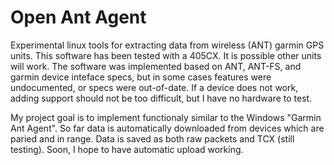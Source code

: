 Open Ant Agent
===================

Experimental linux tools for extracting data from wireless (ANT) garmin GPS units. This software has been tested with a 405CX. It is possible other units will work. The software was implemented based on ANT, ANT-FS, and garmin device inteface specs, but in some cases features were undocumented, or specs were out-of-date. If a device does not work, adding support should not be too difficult, but I have no hardware to test.

My project goal is to implement functionaly similar to the Windows "Garmin Ant Agent". So far data is automatically downloaded from devices which are paried and in range. Data is saved as both raw packets and TCX (still testing). Soon, I hope to have automatic upload working.
